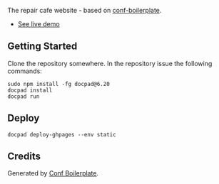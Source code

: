 The repair cafe website - based on [conf-boilerplate](https://github.com/braziljs/conf-boilerplate).

* [See live demo](http://kartenkarsten.github.io/conf-boilerplate/)

## Getting Started
Clone the repository somewhere. In the repository issue the following commands:

~~~shell
sudo npm install -fg docpad@6.20
docpad install
docpad run
~~~

## Deploy

~~~shell
docpad deploy-ghpages --env static
~~~

## Credits

Generated by [Conf Boilerplate](http://github.com/braziljs/conf-boilerplate).
